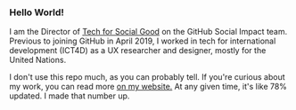 ### Hello World!

I am the Director of [Tech for Social Good](https://socialimpact.github.com/tech-for-social-good/) on the GitHub Social Impact team. Previous to joining GitHub in April 2019, I worked in tech for international development (ICT4D) as a UX researcher and designer, mostly for the United Nations. 

I don't use this repo much, as you can probably tell. If you're curious about my work, you can read more <a href="https://malakumar.com" target="_blank">on my website.</a> At any given time, it's like 78% updated. I made that number up.
